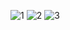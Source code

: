 ![1](https://github.com/user-attachments/assets/4f9bb5a0-2878-4774-b3fe-bf3322c1d7c4)
![2](https://github.com/user-attachments/assets/1c08353a-2f87-49f4-bd82-dcf9cabe44d0)
![3](https://github.com/user-attachments/assets/28dff266-fb3e-459f-be1b-a7542bdd7db6)
